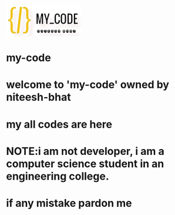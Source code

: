 ![](logo.png)
# my-code 
# welcome to 'my-code' owned by niteesh-bhat 
# my all codes are here 
# NOTE:i am not developer, i am a computer science student in an engineering college.
# if any mistake pardon me 
